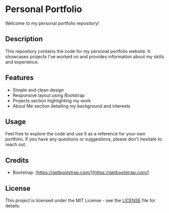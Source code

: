 # Personal Portfolio

Welcome to my personal portfolio repository!

## Description

This repository contains the code for my personal portfolio website. It showcases projects I've worked on and provides information about my skills and experience.

## Features

- Simple and clean design
- Responsive layout using Bootstrap
- Projects section highlighting my work
- About Me section detailing my background and interests

## Usage

Feel free to explore the code and use it as a reference for your own portfolio. If you have any questions or suggestions, please don't hesitate to reach out.

## Credits

- Bootstrap: [https://getbootstrap.com/](https://getbootstrap.com/)

## License

This project is licensed under the MIT License - see the [LICENSE](LICENSE) file for details.
